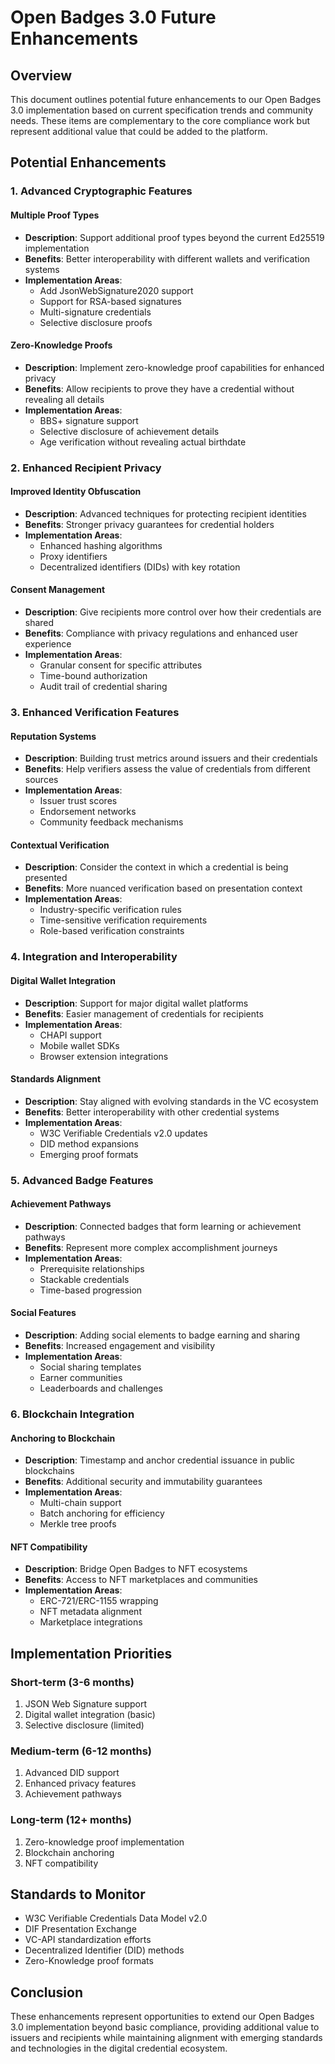 # Open Badges 3.0 Future Enhancements

## Overview
This document outlines potential future enhancements to our Open Badges 3.0 implementation based on current specification trends and community needs. These items are complementary to the core compliance work but represent additional value that could be added to the platform.

## Potential Enhancements

### 1. Advanced Cryptographic Features

#### Multiple Proof Types
- **Description**: Support additional proof types beyond the current Ed25519 implementation
- **Benefits**: Better interoperability with different wallets and verification systems
- **Implementation Areas**:
  - Add JsonWebSignature2020 support
  - Support for RSA-based signatures
  - Multi-signature credentials
  - Selective disclosure proofs

#### Zero-Knowledge Proofs
- **Description**: Implement zero-knowledge proof capabilities for enhanced privacy
- **Benefits**: Allow recipients to prove they have a credential without revealing all details
- **Implementation Areas**:
  - BBS+ signature support
  - Selective disclosure of achievement details
  - Age verification without revealing actual birthdate

### 2. Enhanced Recipient Privacy

#### Improved Identity Obfuscation
- **Description**: Advanced techniques for protecting recipient identities
- **Benefits**: Stronger privacy guarantees for credential holders
- **Implementation Areas**:
  - Enhanced hashing algorithms
  - Proxy identifiers
  - Decentralized identifiers (DIDs) with key rotation

#### Consent Management
- **Description**: Give recipients more control over how their credentials are shared
- **Benefits**: Compliance with privacy regulations and enhanced user experience
- **Implementation Areas**:
  - Granular consent for specific attributes
  - Time-bound authorization
  - Audit trail of credential sharing

### 3. Enhanced Verification Features

#### Reputation Systems
- **Description**: Building trust metrics around issuers and their credentials
- **Benefits**: Help verifiers assess the value of credentials from different sources
- **Implementation Areas**:
  - Issuer trust scores
  - Endorsement networks
  - Community feedback mechanisms

#### Contextual Verification
- **Description**: Consider the context in which a credential is being presented
- **Benefits**: More nuanced verification based on presentation context
- **Implementation Areas**:
  - Industry-specific verification rules
  - Time-sensitive verification requirements
  - Role-based verification constraints

### 4. Integration and Interoperability

#### Digital Wallet Integration
- **Description**: Support for major digital wallet platforms
- **Benefits**: Easier management of credentials for recipients
- **Implementation Areas**:
  - CHAPI support
  - Mobile wallet SDKs
  - Browser extension integrations

#### Standards Alignment
- **Description**: Stay aligned with evolving standards in the VC ecosystem
- **Benefits**: Better interoperability with other credential systems
- **Implementation Areas**:
  - W3C Verifiable Credentials v2.0 updates
  - DID method expansions
  - Emerging proof formats

### 5. Advanced Badge Features

#### Achievement Pathways
- **Description**: Connected badges that form learning or achievement pathways
- **Benefits**: Represent more complex accomplishment journeys
- **Implementation Areas**:
  - Prerequisite relationships
  - Stackable credentials
  - Time-based progression

#### Social Features
- **Description**: Adding social elements to badge earning and sharing
- **Benefits**: Increased engagement and visibility
- **Implementation Areas**:
  - Social sharing templates
  - Earner communities
  - Leaderboards and challenges

### 6. Blockchain Integration

#### Anchoring to Blockchain
- **Description**: Timestamp and anchor credential issuance in public blockchains
- **Benefits**: Additional security and immutability guarantees
- **Implementation Areas**:
  - Multi-chain support
  - Batch anchoring for efficiency
  - Merkle tree proofs

#### NFT Compatibility
- **Description**: Bridge Open Badges to NFT ecosystems
- **Benefits**: Access to NFT marketplaces and communities
- **Implementation Areas**:
  - ERC-721/ERC-1155 wrapping
  - NFT metadata alignment
  - Marketplace integrations

## Implementation Priorities

### Short-term (3-6 months)
1. JSON Web Signature support
2. Digital wallet integration (basic)
3. Selective disclosure (limited)

### Medium-term (6-12 months)
1. Advanced DID support
2. Enhanced privacy features
3. Achievement pathways

### Long-term (12+ months)
1. Zero-knowledge proof implementation
2. Blockchain anchoring
3. NFT compatibility

## Standards to Monitor
- W3C Verifiable Credentials Data Model v2.0
- DIF Presentation Exchange
- VC-API standardization efforts
- Decentralized Identifier (DID) methods
- Zero-Knowledge proof formats

## Conclusion
These enhancements represent opportunities to extend our Open Badges 3.0 implementation beyond basic compliance, providing additional value to issuers and recipients while maintaining alignment with emerging standards and technologies in the digital credential ecosystem. 